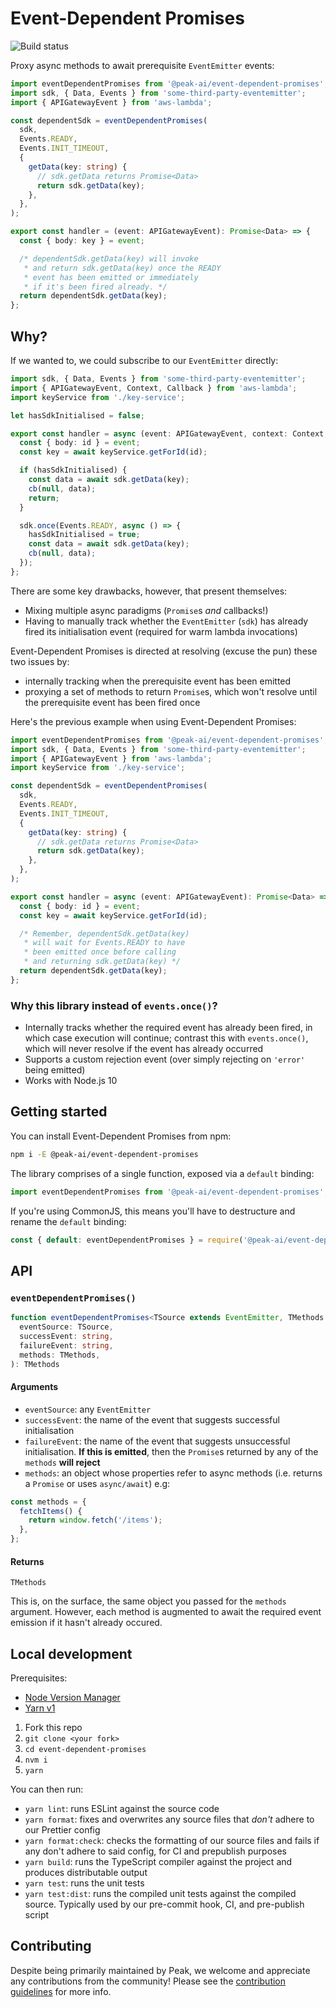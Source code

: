 # Event-Dependent Promises

![Build status](https://github.com/peak-ai/event-dependent-promises/workflows/Build/badge.svg)

Proxy async methods to await prerequisite `EventEmitter` events:

```ts
import eventDependentPromises from '@peak-ai/event-dependent-promises';
import sdk, { Data, Events } from 'some-third-party-eventemitter';
import { APIGatewayEvent } from 'aws-lambda';

const dependentSdk = eventDependentPromises(
  sdk,
  Events.READY,
  Events.INIT_TIMEOUT,
  {
    getData(key: string) {
      // sdk.getData returns Promise<Data>
      return sdk.getData(key);
    },
  },
);

export const handler = (event: APIGatewayEvent): Promise<Data> => {
  const { body: key } = event;

  /* dependentSdk.getData(key) will invoke
   * and return sdk.getData(key) once the READY
   * event has been emitted or immediately
   * if it's been fired already. */
  return dependentSdk.getData(key);
};
```

## Why?

If we wanted to, we could subscribe to our `EventEmitter` directly:

```ts
import sdk, { Data, Events } from 'some-third-party-eventemitter';
import { APIGatewayEvent, Context, Callback } from 'aws-lambda';
import keyService from './key-service';

let hasSdkInitialised = false;

export const handler = async (event: APIGatewayEvent, context: Context, cb: Callback<Data>): void => {
  const { body: id } = event;
  const key = await keyService.getForId(id);

  if (hasSdkInitialised) {
    const data = await sdk.getData(key);
    cb(null, data);
    return;
  }

  sdk.once(Events.READY, async () => {
    hasSdkInitialised = true;
    const data = await sdk.getData(key);
    cb(null, data);
  });
};
```

There are some key drawbacks, however, that present themselves:

* Mixing multiple async paradigms (`Promise`s _and_ callbacks!)
* Having to manually track whether the `EventEmitter` (`sdk`) has already fired its initialisation event (required for warm lambda invocations)

Event-Dependent Promises is directed at resolving (excuse the pun) these two issues by:

* internally tracking when the prerequisite event has been emitted
* proxying a set of methods to return `Promise`s, which won't resolve until the prerequisite event has been fired once

Here's the previous example when using Event-Dependent Promises:

```ts
import eventDependentPromises from '@peak-ai/event-dependent-promises';
import sdk, { Data, Events } from 'some-third-party-eventemitter';
import { APIGatewayEvent } from 'aws-lambda';
import keyService from './key-service';

const dependentSdk = eventDependentPromises(
  sdk,
  Events.READY,
  Events.INIT_TIMEOUT,
  {
    getData(key: string) {
      // sdk.getData returns Promise<Data>
      return sdk.getData(key);
    },
  },
);

export const handler = async (event: APIGatewayEvent): Promise<Data> => {
  const { body: id } = event;
  const key = await keyService.getForId(id);

  /* Remember, dependentSdk.getData(key)
   * will wait for Events.READY to have
   * been emitted once before calling
   * and returning sdk.getData(key) */
  return dependentSdk.getData(key);
};
```

### Why this library instead of `events.once()`?

* Internally tracks whether the required event has already been fired, in which case execution will continue; contrast this with `events.once()`, which will never resolve if the event has already occurred
* Supports a custom rejection event (over simply rejecting on `'error'` being emitted)
* Works with Node.js 10

## Getting started

You can install Event-Dependent Promises from npm:

```sh
npm i -E @peak-ai/event-dependent-promises
```

The library comprises of a single function, exposed via a `default` binding:

```ts
import eventDependentPromises from '@peak-ai/event-dependent-promises';
```

If you're using CommonJS, this means you'll have to destructure and rename the `default` binding:

```ts
const { default: eventDependentPromises } = require('@peak-ai/event-dependent-promises');
```

## API

### `eventDependentPromises()`

```ts
function eventDependentPromises<TSource extends EventEmitter, TMethods extends Methods>(
  eventSource: TSource,
  successEvent: string,
  failureEvent: string,
  methods: TMethods,
): TMethods
```

#### Arguments

* `eventSource`: any `EventEmitter`
* `successEvent`: the name of the event that suggests successful initialisation
* `failureEvent`: the name of the event that suggests unsuccessful initialisation. **If this is emitted**, then the `Promise`s returned by any of the `methods` **will reject**
* `methods`: an object whose properties refer to async methods (i.e. returns a `Promise` or uses `async/await`) e.g:

```ts
const methods = {
  fetchItems() {
    return window.fetch('/items');
  },
};
```

#### Returns

`TMethods`

This is, on the surface, the same object you passed for the `methods` argument. However, each method is augmented to await the required event emission if it hasn't already occured.

## Local development

Prerequisites:

* [Node Version Manager](https://github.com/nvm-sh/nvm)
* [Yarn v1](https://yarnpkg.com/getting-started/install)

1. Fork this repo
2. `git clone <your fork>`
3. `cd event-dependent-promises`
4. `nvm i`
5. `yarn`

You can then run:

* `yarn lint`: runs ESLint against the source code
* `yarn format`: fixes and overwrites any source files that _don't_ adhere to our Prettier config
* `yarn format:check`: checks the formatting of our source files and fails if any don't adhere to said config, for CI and prepublish purposes
* `yarn build`: runs the TypeScript compiler against the project and produces distributable output
* `yarn test`: runs the unit tests
* `yarn test:dist`: runs the compiled unit tests against the compiled source. Typically used by our pre-commit hook, CI, and pre-publish script

## Contributing

Despite being primarily maintained by Peak, we welcome and appreciate any contributions from the community! Please see the [contribution guidelines](https://github.com/peak-ai/event-dependent-promises/blob/master/CONTRIBUTING.md) for more info.
